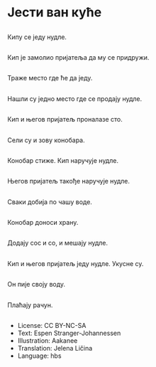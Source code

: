 # Јести ван куће

##
Кипу се једу нудле.

##
Кип је замолио пријатеља да му се придружи.

##
Траже место где ће да једу.

##
Нашли су једно место где се продају нудле.

##
Кип и његов пријатељ проналазе сто.

##
Сели су и зову конобара.

##
Конобар стиже. Кип наручује нудле.

##
Његов пријатељ такође наручује нудле.

##
Сваки добија по чашу воде.

##
Конобар доноси храну.

##
Додају сос и со, и мешају нудле.

##
Кип и његов пријатељ једу нудле. Укусне су.

##
Он пије своју воду.

##
Плаћају рачун.

##
* License: CC BY-NC-SA
* Text: Espen Stranger-Johannessen
* Illustration: Aakanee
* Translation: Jelena Ličina
* Language: hbs
